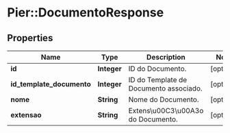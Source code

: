 # Pier::DocumentoResponse

## Properties
Name | Type | Description | Notes
------------ | ------------- | ------------- | -------------
**id** | **Integer** | ID do Documento. | [optional] 
**id_template_documento** | **Integer** | ID do Template de Documento associado. | [optional] 
**nome** | **String** | Nome do Documento. | [optional] 
**extensao** | **String** | Extens\u00C3\u00A3o do Documento. | [optional] 


